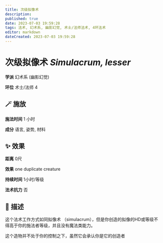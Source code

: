 ```yaml
---
title: 次级拟像术
description: 
published: true
date: 2023-07-03 19:59:28
tags: 法术, 幻术系, 幽影幻觉, 术士/法师法术, 4环法术
editor: markdown
dateCreated: 2023-07-03 19:59:28
---
```


# **次级拟像术** *Simulacrum, lesser*

**学派** 幻术系 (幽影幻觉) 

**环位** 术士/法师 4

## 🪄 施放

**施法时间** 1 小时

**成分** 语言, 姿势, 材料

## ✨ 效果  

**距离** 0尺 

**效果** one duplicate creature 

**持续时间** 1小时/等级 

**法术抗力** 否

## 📖 描述

这个法术工作方式如同拟像术 （simulacrum），但是你创造的拟像的HD或等级不得高于你的施法者等级，并且没有魔法类能力。

这个造物并不处于你的控制之下，虽然它会承认你是它的创造者
    